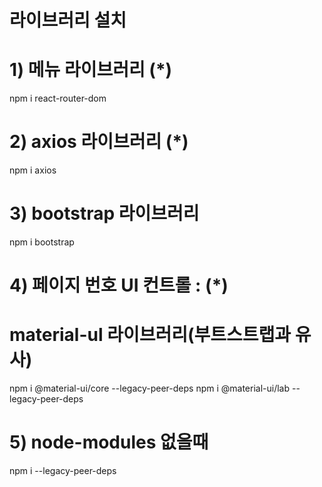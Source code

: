 # 라이브러리 설치 
# 1) 메뉴 라이브러리 (*)
npm i react-router-dom
# 2) axios 라이브러리 (*)
npm i axios
# 3) bootstrap 라이브러리
npm i bootstrap
# 4) 페이지 번호 UI 컨트롤 : <Pagination> (*)
# material-ul 라이브러리(부트스트랩과 유사)
npm i @material-ui/core --legacy-peer-deps
npm i @material-ui/lab --legacy-peer-deps

# 5) node-modules 없을때
npm i --legacy-peer-deps